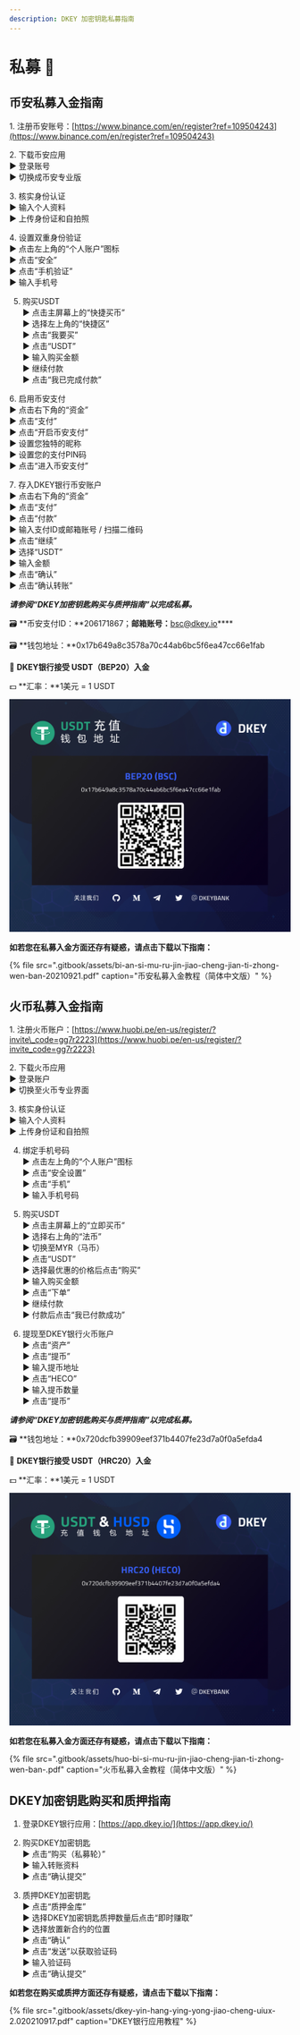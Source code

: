 ```yaml
---
description: DKEY 加密钥匙私募指南
---
```


# 私募 🎯

## 币安私募入金指南

1️. 注册币安账号：[https://www.binance.com/en/register?ref=109504243](https://www.binance.com/en/register?ref=109504243)

2️. 下载币安应用  
   ▶ 登录账号  
   ▶ 切换成币安专业版

3️. 核实身份认证  
   ▶ 输入个人资料  
   ▶ 上传身份证和自拍照

4️. 设置双重身份验证  
   ▶ 点击左上角的“个人账户”图标  
   ▶ 点击“安全”  
   ▶ 点击“手机验证”  
   ▶ 输入手机号

5. 购买USDT  
   ▶ 点击主屏幕上的“快捷买币”  
   ▶ 选择左上角的“快捷区”  
   ▶ 点击“我要买”  
   ▶ 点击“USDT”  
   ▶ 输入购买金额  
   ▶ 继续付款  
   ▶ 点击“我已完成付款”

6️. 启用币安支付  
   ▶ 点击右下角的“资金”  
   ▶ 点击“支付”  
   ▶ 点击“开启币安支付”  
   ▶ 设置您独特的昵称  
   ▶ 设置您的支付PIN码  
   ▶ 点击“进入币安支付”

7️. 存入DKEY银行币安账户  
   ▶ 点击右下角的“资金”  
   ▶ 点击“支付”  
   ▶ 点击“付款”  
   ▶ 输入支付ID或邮箱账号 / 扫描二维码  
   ▶ 点击“继续”  
   ▶ 选择“USDT”  
   ▶ 输入金额  
   ▶ 点击“确认”  
   ▶ 点击“确认转账”

_**请参阅“DKEY加密钥匙购买与质押指南”以完成私募。**_



🗃 **币安支付ID：**206171867；**邮箱账号：**[bsc@dkey.io](mailto:bsc@dkey.io)\*\*\*\*

🗃 **钱包地址：**0x17b649a8c3578a70c44ab6bc5f6ea47cc66e1fab

🔑 **DKEY银行接受 USDT（BEP20）入金**

💵 **汇率：**1美元 = 1 USDT

![](.gitbook/assets/usdt-deposit-poster_bep20_cn.jpg)

**如若您在私募入金方面还存有疑惑，请点击下载以下指南：**

{% file src=".gitbook/assets/bi-an-si-mu-ru-jin-jiao-cheng-jian-ti-zhong-wen-ban-20210921.pdf" caption="币安私募入金教程（简体中文版）" %}



## 火币私募入金指南

1️. 注册火币账户：[https://www.huobi.pe/en-us/register/?invite\_code=gg7r2223](https://www.huobi.pe/en-us/register/?invite_code=gg7r2223)

2️. 下载火币应用  
   ▶ 登录账户  
   ▶ 切换至火币专业界面

3️. 核实身份认证  
   ▶ 输入个人资料  
   ▶ 上传身份证和自拍照

4. 绑定手机号码  
   ▶ 点击左上角的“个人账户”图标  
   ▶ 点击“安全设置”  
   ▶ 点击“手机”  
   ▶ 输入手机号码

5. 购买USDT  
   ▶ 点击主屏幕上的“立即买币”  
   ▶ 选择右上角的“法币”  
   ▶ 切换至MYR（马币）  
   ▶ 点击“USDT”  
   ▶ 选择最优惠的价格后点击“购买”  
   ▶ 输入购买金额  
   ▶ 点击“下单”  
   ▶ 继续付款  
   ▶ 付款后点击“我已付款成功”

6. 提现至DKEY银行火币账户  
   ▶ 点击“资产”  
   ▶ 点击“提币”  
   ▶ 输入提币地址  
   ▶ 点击“HECO”  
   ▶ 输入提币数量  
   ▶ 点击“提币”

_**请参阅“DKEY加密钥匙购买与质押指南”以完成私募。**_



🗃 **钱包地址：**0x720dcfb39909eef371b4407fe23d7a0f0a5efda4

🔑 **DKEY银行接受 USDT（HRC20）入金**

💵 **汇率：**1美元 = 1 USDT

![](.gitbook/assets/hrc20_usdt-and-husd_cn.jpg)

**如若您在私募入金方面还存有疑惑，请点击下载以下指南：**

{% file src=".gitbook/assets/huo-bi-si-mu-ru-jin-jiao-cheng-jian-ti-zhong-wen-ban-.pdf" caption="火币私募入金教程（简体中文版）" %}



## DKEY加密钥匙购买和质押指南

1. 登录DKEY银行应用：[https://app.dkey.io/](https://app.dkey.io/)

2. 购买DKEY加密钥匙  
   ▶ 点击“购买（私募轮）”  
   ▶ 输入转账资料  
   ▶ 点击“确认提交”

3. 质押DKEY加密钥匙  
   ▶ 点击“质押金库”  
   ▶ 选择DKEY加密钥匙质押数量后点击“即时赚取”  
   ▶ 选择放置新合约的位置  
   ▶ 点击“确认”  
   ▶ 点击“发送”以获取验证码  
   ▶ 输入验证码  
   ▶ 点击“确认提交”



**如若您在购买或质押方面还存有疑惑，请点击下载以下指南：**

{% file src=".gitbook/assets/dkey-yin-hang-ying-yong-jiao-cheng-uiux-2.020210917.pdf" caption="DKEY银行应用教程" %}



